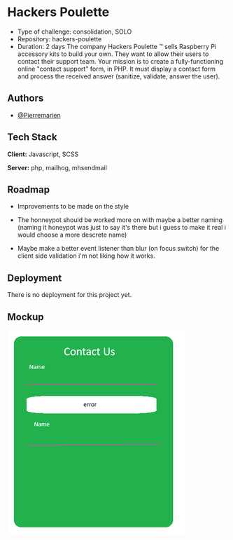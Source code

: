 
# Hackers Poulette

- Type of challenge: consolidation, SOLO
- Repository: hackers-poulette
- Duration: 2 days
The company Hackers Poulette ™ sells Raspberry Pi accessory kits to build your own. They want to allow their users to contact their support team. Your mission is to create a fully-functioning online "contact support" form, in PHP. It must display a contact form and process the received answer (sanitize, validate, answer the user).


## Authors

- [@Pierremarien](https://github.com/Pierremarien)



## Tech Stack

**Client:** Javascript, SCSS

**Server:** php, mailhog, mhsendmail


## Roadmap

- Improvements to be made on the style

- The honneypot should be worked more on with maybe a better naming (naming it honeypot was just to say it's there but i guess to make it real i would choose a more descrete name)

- Maybe make a better event listener than blur (on focus switch) for the client side validation i'm not liking how it works.


## Deployment

There is no deployment for this project yet.

## Mockup

![mockup](mockup.png)
